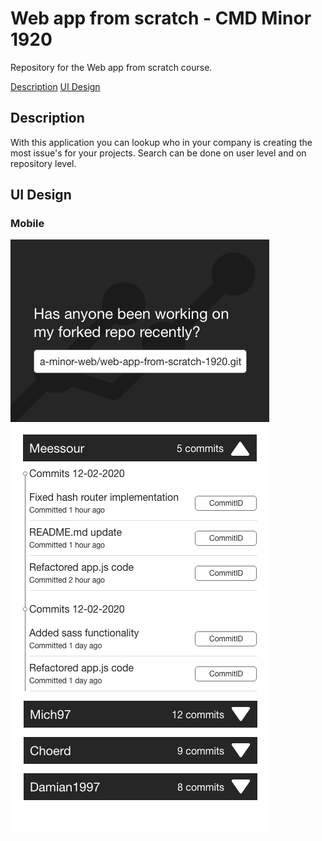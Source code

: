 # Web app from scratch - CMD Minor 1920
Repository for the Web app from scratch course.

[Description](#description)
[UI Design](#ui-design)

## Description
With this application you can lookup who in your company is creating the most issue's for your projects. Search can be done on user level and on repository level.

## UI Design

### Mobile
<img src="./src/images/github/mobiledesign-wafs.png">
<!-- Add a link to your live demo in Github Pages 🌐-->

<!-- ☝️ replace this description with a description of your own work -->

<!-- replace the code in the /docs folder with your own, so you can showcase your work with GitHub Pages 🌍 -->

<!-- Add a nice poster image here at the end of the week, showing off your shiny frontend 📸 -->

<!-- Maybe a table of contents here? 📚 -->

<!-- How about a section that describes how to install this project? 🤓 -->

<!-- ...but how does one use this project? What are its features 🤔 -->

<!-- What external data source is featured in your project and what are its properties 🌠 -->

<!-- Maybe a checklist of done stuff and stuff still on your wishlist? ✅ -->

<!-- How about a license here? 📜 (or is it a licence?) 🤷 -->
